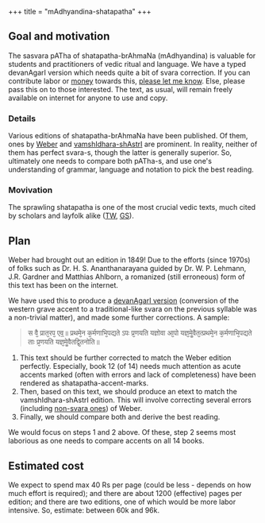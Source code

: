 +++
title = "mAdhyandina-shatapatha"
+++

## Goal and motivation
The sasvara pATha of shatapatha-brAhmaNa (mAdhyandina) is valuable for students and practitioners of vedic ritual and language. We have a typed devanAgarI version which needs quite a bit of svara correction. If you can contribute labor or [money](https://vishvasa.github.io/interests/dharma-via-vishvas/) towards this, [please let me know](/groups/dyuganga/contact/). Else, please pass this on to those interested. The text, as usual, will remain freely available on internet for anyone to use and copy.

### Details
Various editions of shatapatha-brAhmaNa have been published. Of them, ones by [Weber](https://archive.org/details/in.ernet.dli.2015.283077/page/n805/mode/2up?view=theater) and [vamshIdhara-shAstrI](https://archive.org/details/satapatha_bahmanam_with_sayana_bhashya__harisvami_bhashya_ed._vamsidhara_sastri_1940_gangavishnu/Satapatha%20Bahmanam%20with%20Sayana%20Bhashya%20%26%20Harisvami%20Bhashya%20Part%201%20-%20Vamsidhara%20Sastri%201940%20%28Gangavishnu%29/page/n505/mode/1up) are prominent. In reality, neither of them has perfect svara-s, though the latter is generally superior. So, ultimately one needs to compare both pATha-s, and use one's understanding of grammar, language and notation to pick the best reading. 

### Movivation
The sprawling shatapatha is one of the most crucial vedic texts, much cited by scholars and layfolk alike ([TW](https://twitter.com/search?q=shatapatha&src=typed_query), [GS](https://www.google.com/search?tbm=bks&q=shatapatha)).

## Plan
Weber had brought out an edition in 1849! Due to the efforts (since 1970s) of folks such as Dr. H. S. Ananthanarayana guided by Dr. W. P. Lehmann, J.R. Gardner and Matthias Ahlborn, a romanized (still erroneous) form of this text has been on the internet. 

We have used this to produce a [devanAgarI version](https://vishvasa.github.io/vedAH_yajuH/vAjasaneyam/mAdhyandinam/shatapatha-brAhmaNam/weber-srotaH/sasvaram/01/01/1/) (conversion of the western grave accent to a traditional-like svara on the previous syllable was a non-trivial matter), and made some further corrections. A sample:

> स वै᳘ प्रात᳘रप᳘ एव᳟॥
प्रथमे᳘न क᳘र्मणाभि᳘पद्यते ऽपः प्र᳘णयति यज्ञोवा आ᳘पो यज्ञ᳘मेॗवैत᳘त्प्रथमे᳘न क᳘र्मणाभि᳘पद्यते ताः प्र᳘णयति यज्ञ᳘मेॗवैतद्वि᳘तनोति॥

1. This text should be further corrected to match the Weber edition perfectly. Especially, book 12 (of 14) needs much attention as acute accents marked (often with errors and lack of completeness) have been rendered as shatapatha-accent-marks.
2. Then, based on this text, we should produce an etext to match the vamshIdhara-shAstrI edition. This will involve correcting several errors (including [non-svara ones](https://vishvasa.github.io/vedAH_yajuH/vAjasaneyam/mAdhyandinam/shatapatha-brAhmaNam/weber-srotaH/)) of Weber.
3. Finally, we should compare both and derive the best reading.

We would focus on steps 1 and 2 above. Of these, step 2 seems most laborious as one needs to compare accents on all 14 books. 

## Estimated cost
We expect to spend max 40 Rs per page (could be less - depends on how much effort is required); and there are about 1200 (effective) pages per edition; and there are two editions, one of which would be more labor intensive. So, estimate: between 60k and 96k.